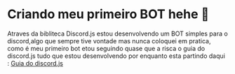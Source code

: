 # Criando meu primeiro BOT hehe :robot:

Atraves da bibliteca Discord.js estou desenvolvendo um BOT simples para o discord,algo que sempre tive vontade
mas nunca coloquei em pratica, como é meu primeiro bot etou seguindo quase que a risca o guia do discord.js
tudo que estou desenvolvendo por enquanto esta partindo daqui : <a href = "https://discordjs.guide/#before-you-begin">Guia do discord.js</a>

